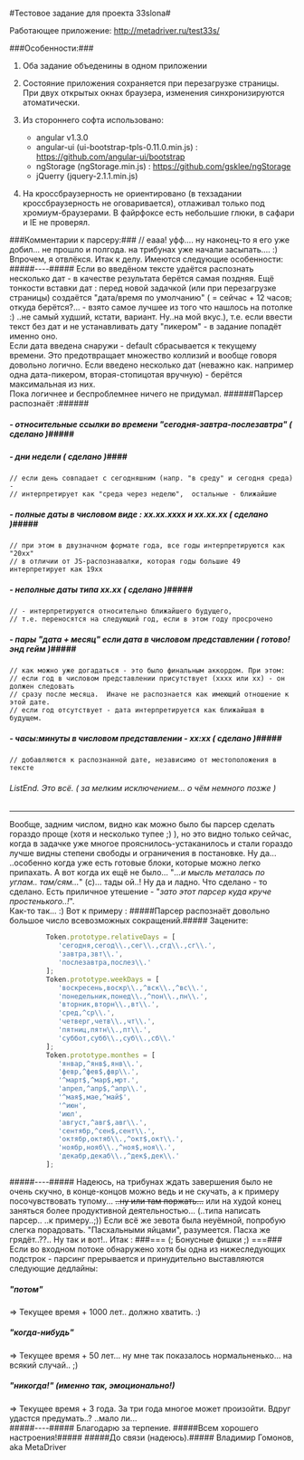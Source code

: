 #Тестовое задание для проекта 33slona#  

Работающее приложение: http://metadriver.ru/test33s/

###Особенности:###

1. Оба задание объеденины в одном приложении

2. Состояние приложения сохраняется при перезагрузке страницы.  При двух открытых окнах браузера, изменения синхронизируются атоматически. 

3. Из стороннего софта использовано:
   - angular v1.3.0
   - angular-ui (ui-bootstrap-tpls-0.11.0.min.js) : https://github.com/angular-ui/bootstrap
   - ngStorage (ngStorage.min.js) : https://github.com/gsklee/ngStorage
   - jQuerry (jquery-2.1.1.min.js)

4. На кроссбраузерность не ориентировано (в техзадании кроссбраузерность не оговаривается), отлаживал только под хромиум-браузерами.
   В файрфоксе есть небольшие глюки, в сафари и IE не проверял.

###Комментарии к парсеру:###
// eaaa! уфф.... ну наконец-то я его уже добил... не прошло и полгода. на трибунах уже начали засыпать.... :)
Впрочем, я отвлёкся.  Итак к делу.  Имеются следующие особенности:
#####----#####
Если во введёном тексте удаётся распознать несколько дат - в качестве результата берётся самая поздняя.
Ещё тонкости вставки дат : перед новой задачкой (или при перезагрузке страницы) создаётся "дата/время по умолчанию" 
( = сейчас + 12 часов; откуда берётся?... - взято самое лучшее из того что нашлось на потолке :) ..не самый худший, кстати, вариант. Ну..на мой вкус.), 
т.е. если ввести текст без дат и не устанавливать дату "пикером" - в задание попадёт именно оно.  
Если дата введена снаружи - default сбрасывается к текущему времени. Это предотвращает множество коллизий и вообще говоря довольно логично.
Если введено несколько дат (неважно как. например одна дата-пикером, вторая-стопицотая вручную) - берётся максимальная из них.  
Пока логичнее и беспроблемнее ничего не придумал. 
######Парсер распознаёт :######
##### - относительные ссылки во времени "сегодня-завтра-послезавтра"    ( сделано )#####
##### - дни недели    ( сделано )####
    // если день совпадает с сегодняшним (напр. "в среду" и сегодня среда) -
    // интерпретирует как "среда через неделю",  остальные - ближайшие
##### - полные даты в числовом виде : xx.xx.xxxx и xx.xx.xx  ( сделано )#####
    // при этом в двузначном формате года, все годы интерпретируются как "20xx"
    // в отличии от JS-распознавалки, которая годы большие 49 интерпретирует как 19xx
##### - неполные даты типа xx.xx  ( сделано )#####
    // - интерпретируются относительно ближайшего будущего,
    // т.е. переносятся на следующий год, если в этом году просрочено
##### - пары "дата + месяц" если дата в числовом представлении ( готово! энд гейм )#####
    // как можно уже догадаться - это было финальным аккордом. При этом:  
    // если год в числовом представлении присутствует (xxxx или xx) - он должен следовать 
    // сразу после месяца.  Иначе не распознается как имеющий отношение к этой дате.
    // если год отсутствует - дата интерпретируется как ближайшая в будущем.
##### - часы:минуты в числовом представлении - xx:xx ( сделано )#####
    // добавляются к распознанной дате, независимо от местоположения в тексте  
###### ListEnd. Это всё. ( за мелким исключением... о чём немного позже ) ######
---------------------------------------------------------------------------------------------------

Вообще, задним числом, видно как можно было бы парсер сделать гораздо проще (хотя и несколько тупее ;) ),
но это видно только сейчас, когда в задачке уже многое прояснилось-устаканилось и стали гораздо лучше
 видны степени свободы и ограничения в постановке. Ну да... ..особенно когда уже есть готовые блоки, которые можно легко припахать.
 А вот когда их ещё не было... "*...и мысль металась по углам.. там/сям...*" (с)... тады ой..! Ну да и ладно. Что сделано - то сделано.
  Есть приличное утешение - "*зато этот парсер куда круче простенького..!*".   
Как-то так...  :)  Вот к примеру :
#####Парсер распознаёт довольно большое число всевозможных сокращений.#####
Зацените:
```js
         Token.prototype.relativeDays = [
            'сегодня,сегод\\.,сег\\.,сгд\\.,сг\\.',
            'завтра,звт\\.',
            'послезавтра,послез\\.'
         ];
         Token.prototype.weekDays = [
            'воскресень,воскр\\.,^вск\\.,^вс\\.',
            'понедельник,понед\\.,^пон\\.,пн\\.',
            'вторник,вторн\\.,вт\\.',
            'сред,^ср\\.',
            'четверг,четв\\.,чт\\.',
            'пятниц,пятн\\.,пт\\.',
            'суббот,субб\\.,суб\\.,сб\\.'
         ];
         Token.prototype.monthes = [
            'январ,^янв$,янв\\.',
            'февр,^фев$,фвр\\.',
            '^март$,^мар$,мрт.',
            'апрел,^апр$,^апр\\.',
            '^мая$,мае,^май$',
            '^июн',
            'июл',
            'август,^авг$,авг\\.',
            'сентябр,^сен$,сент\\.',
            'октябр,октяб\\.,^окт$,окт\\.',
            'ноябр,нояб\\.,^ноя$,ноя\\.',
            'декабр,декаб\\.,^дек$,дек\\.'
         ];
```
#####----#####
Надеюсь, на трибунах ждать завершения было не очень скучно, в конце-концов можно ведь и не скучать, а к примеру посочувствовать тупому... 
~~..ну или там поржать...~~ или на худой конец заняться более продуктивной деятельностью... (..типа написать парсер.. ..к примеру..;))
Если всё же зевота была неуёмной, попробую слегка порадовать. "Пасхальными яйцами", разумеется.  Пасха же грядёт..??..  Ну так и вот!..  Итак :
###=== (; Бонусные фишки ;) ===###
Если во входном потоке обнаружено хотя бы одна из нижеследующих подстрок - парсинг прерывается и принудительно выставляются следующие дедлайны: 
##### "потом" #####
 => Текущее время + 1000 лет.. должно хватить. :)
##### "когда-нибудь" #####
 => Текущее время + 50 лет... ну мне так показалось нормальненько... на всякий случай.. ;)
##### "никогда\!" (именно так, эмоционально\!) #####
 => Текущее время + 3 года.  За три года многое может произойти.  Вдруг удастся предумать..? ..мало ли...   
#####----#####
Благодарю за терпение.
#####Всем хорошего настроения\!#####
#####До связи (надеюсь).#####
Владимир Гомонов, aka MetaDriver
